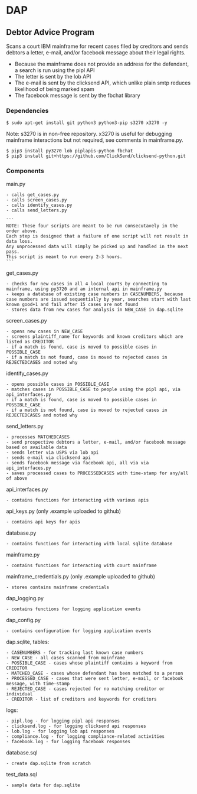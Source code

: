 # DAP

## Debtor Advice Program

Scans a court IBM mainframe for recent cases filed by creditors and sends debtors a letter, e-mail, and/or facebook message about their legal rights.

- Because the mainframe does not provide an address for the defendant, a search is run using the pipl API
- The letter is sent by the lob API
- The e-mail is sent by the clicksend API, which unlike plain smtp reduces likelihood of being marked spam
- The facebook message is sent by the fbchat library

### Dependencies

`$ sudo apt-get install git python3 python3-pip s3270 x3270 -y`

Note: s3270 is in non-free repository.  x3270 is useful for debugging mainframe interactions but not required, see comments in mainframe.py.

```
$ pip3 install py3270 lob piplapis-python fbchat
$ pip3 install git+https://github.com/ClickSend/clicksend-python.git
```

### Components

main.py

    - calls get_cases.py
    - calls screen_cases.py
    - calls identify_cases.py
    - calls send_letters.py

    ```
    NOTE: These four scripts are meant to be run consecutavely in the order above.
    Each step is designed that a failure of one script will not result in data loss.
    Any unprocessed data will simply be picked up and handled in the next pass.
    This script is meant to run every 2-3 hours.
    ```

get_cases.py

    - checks for new cases in all 4 local courts by connecting to mainframe, using py3720 and an internal api in mainframe.py
    - keeps a database of existing case numbers in CASENUMBERS, because case numbers are issued sequentially by year, searches start with last known good+1 and fail after 15 cases are not found
    - stores data from new cases for analysis in NEW_CASE in dap.sqlite

screen_cases.py

    - opens new cases in NEW_CASE
    - screens plaintiff_name for keywords and known creditors which are listed as CREDITOR
    - if a match is found, case is moved to possible cases in POSSIBLE_CASE
    - if a match is not found, case is moved to rejected cases in REJECTEDCASES and noted why

identify_cases.py

    - opens possible cases in POSSIBLE_CASE
    - matches cases in POSSIBLE_CASE to people using the pipl api, via api_interfaces.py
    - if a match is found, case is moved to possible cases in POSSIBLE_CASE
    - if a match is not found, case is moved to rejected cases in REJECTEDCASES and noted why

send_letters.py

    - processes MATCHEDCASES
    - send prospective debtors a letter, e-mail, and/or facebook message based on available data
    - sends letter via USPS via lob api
    - sends e-mail via clicksend api
    - sends facebook message via facebook api, all via via api_interfaces.py
    - saves processed cases to PROCESSEDCASES with time-stamp for any/all of above

api_interfaces.py

    - contains functions for interacting with various apis

api_keys.py (only .example uploaded to github)

    - contains api keys for apis

database.py

    - contains functions for interacting with local sqlite database

mainframe.py

    - contains functions for interacting with court mainframe

mainframe_credentials.py (only .example uploaded to github)

    - stores contains mainframe credentials

dap_logging.py

    - contains functions for logging application events

dap_config.py

    - contains configuration for logging application events

dap.sqlite, tables:

    - CASENUMBERS - for tracking last known case numbers
    - NEW_CASE - all cases scanned from mainframe
    - POSSIBLE_CASE - cases whose plaintiff contains a keyword from CREDITOR
    - MATCHED_CASE - cases whose defendant has been matched to a person
    - PROCESSED_CASE - cases that were sent letter, e-mail, or facebook message, with time-stamp
    - REJECTED_CASE - cases rejected for no matching creditor or individual
    - CREDITOR - list of creditors and keywords for creditors

logs:

    - pipl.log - for logging pipl api responses
    - clicksend.log - for logging clicksend api responses
    - lob.log - for logging lob api responses
    - compliance.log - for logging compliance-related activities
    - facebook.log - for logging facebook responses

database.sql

    - create dap.sqlite from scratch

test_data.sql

    - sample data for dap.sqlite